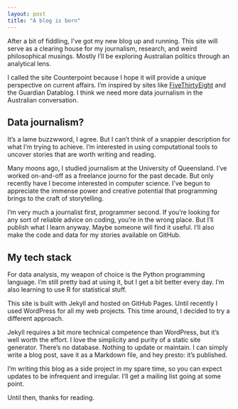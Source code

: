 ```yaml
---
layout: post
title: "A blog is born"
---
```



After a bit of fiddling, I’ve got my new blog up and running. This site will serve as a clearing house for my journalism, research, and weird philosophical musings. Mostly I’ll be exploring Australian politics through an analytical lens. 

I called the site Counterpoint because I hope it will provide a unique perspective on current affairs. I’m inspired by sites like [FiveThirtyEight](http://fivethirtyeight.com) and the Guardian Datablog. I think we need more data journalism in the Australian conversation. 
 
Data journalism?
--- 
It’s a lame buzzwword, I agree. But I can’t think of a snappier description for what I’m trying to achieve. I’m interested in using computational tools to uncover stories that are worth writing and reading. 

Many moons ago, I studied journalism at the University of Queensland. I’ve worked on-and-off as a freelance journo for the past decade. But only recently have I become interested in computer science. I’ve begun to appreciate the immense power and creative potential that programming brings to the craft of storytelling. 

I’m very much a journalist first, programmer second. If you’re looking for any sort of reliable advice on coding, you’re in the wrong place. But I’ll publish what I learn anyway. Maybe someone will find it useful. I’ll also make the code and data for my stories available on GitHub.   


My tech stack
---
For data analysis, my weapon of choice is the Python programming language. I’m still pretty bad at using it, but I get a bit better every day. I’m also learning to use R for statistical stuff. 

This site is built with Jekyll and hosted on GitHub Pages. Until recently I used WordPress for all my web projects. This time around, I decided to try a different approach. 

Jekyll requires a bit more technical competence than WordPress, but it’s well worth the effort. I love the simplicity and purity of a static site generator. There’s no database. Nothing to update or maintain. I can simply write a blog post, save it as a Markdown file, and hey presto: it’s published. 

I’m writing this blog as a side project in my spare time, so you can expect updates to be infrequent and irregular. I’ll get a mailing list going at some point. 

Until then, thanks for reading.





